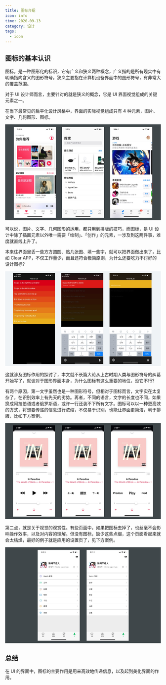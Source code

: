 ```yaml
---
title: 图标介绍
icon: info
time: 2020-09-13
category: 设计
tags:
  - icon
---
```


## 图标的基本认识

图标，是一种图形化的标识，它有广义和狭义两种概念，广义指的是所有现实中有明确指向含义的图形符号，狭义主要指在计算机设备界面中的图形符号，有非常大的覆盖范围。

对于 UI 设计师而言，主要针对的就是狭义的概念，它是 UI 界面视觉组成的关键元素之一。

在当下最常见的扁平化设计风格中，界面的实际视觉组成只有 4 种元素，图片、文字、几何图形、图标。

![由图片、文字、几何、图标组成的界面](./assets/app-layout.jpg)

可以说，图片、文字、几何图形的运用，都只用到排版的技巧，而图标，是 UI 设计中除了插画元素以外唯一需要「绘制」、「创作」的元素，一涉及到这两件事，难度就直线上升了。

本来往界面里丢一些方方圆圆、贴几张图、填一些字，就可以把界面做出来了，比如 Clear APP，不仅工作量少，而且还符合极简原则，为什么还要吃力不讨好的设计图标?

![Clear APP 的截图](./assets/clear-app.jpg)

这就涉及图标作用的探讨了，本文就不长篇大论从上古时期人类与图形符号的纠葛开始写了，就谈对于图形界面本身，为什么图标有这么重要的地位，没它不行?

有两个原因，第一文字虽然也是一种图形符号，但相对于图标而言，文字实在太复杂了，在识别效率上有先天的劣势。再者，不同的语言，文字的长度也不同，如果换成阿拉伯语或者俄罗斯语，或许一行还装不下所有文字。图标可以以一种更高效的方式，将想要传递的信息进行浓缩，不仅易于识别，也能让界面更简洁，利于排版，比如下方案例。

![应用文字替换了图标的对比](./assets/icon-effect.jpg)

第二点，就是关于视觉的观赏性。有些页面中，如果把图标去掉了，也丝毫不会影响操作效率，以及对内容的理解。但没有图标，缺少这些点缀，这个页面看起来就会太枯燥，最好的例子就是应用的设置页了，见下方案例。

![设置页有图标和没有图标的对比](./assets/icon-compare.jpg)

## 总结

在 UI 的界面中，图标的主要作用是用来高效地传递信息，以及起到美化界面的作用。

